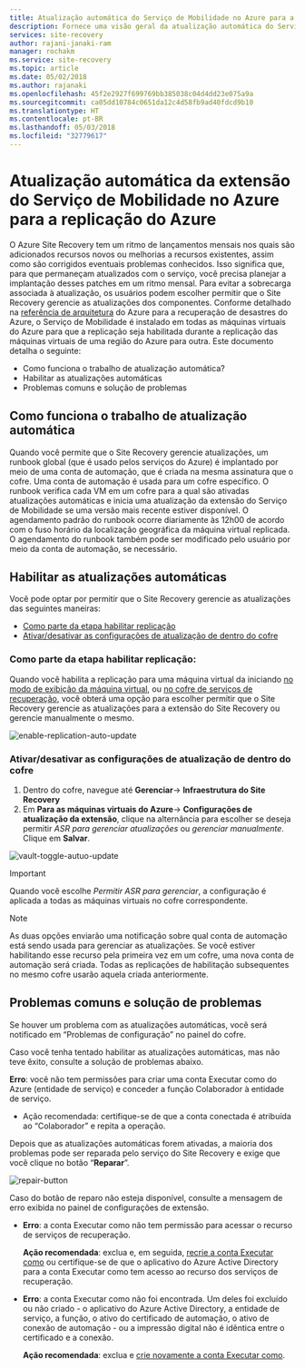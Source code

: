 ```yaml
---
title: Atualização automática do Serviço de Mobilidade no Azure para a recuperação de desastres do Azure | Microsoft Docs
description: Fornece uma visão geral da atualização automática do Serviço de Mobilidade, que é usado para a replicação de Máquinas Virtuais do Azure usando o Azure Site Recovery.
services: site-recovery
author: rajani-janaki-ram
manager: rochakm
ms.service: site-recovery
ms.topic: article
ms.date: 05/02/2018
ms.author: rajanaki
ms.openlocfilehash: 45f2e2927f699769bb385038c04d4dd23e075a9a
ms.sourcegitcommit: ca05dd10784c0651da12c4d58fb9ad40fdcd9b10
ms.translationtype: HT
ms.contentlocale: pt-BR
ms.lasthandoff: 05/03/2018
ms.locfileid: "32779617"
---
```

# <a name="automatic-update-of-mobility-service-extension-in-azure-to-azure-replication"></a>Atualização automática da extensão do Serviço de Mobilidade no Azure para a replicação do Azure

O Azure Site Recovery tem um ritmo de lançamentos mensais nos quais são adicionados recursos novos ou melhorias a recursos existentes, assim como são corrigidos eventuais problemas conhecidos. Isso significa que, para que permaneçam atualizados com o serviço, você precisa planejar a implantação desses patches em um ritmo mensal. Para evitar a sobrecarga associada à atualização, os usuários podem escolher permitir que o Site Recovery gerencie as atualizações dos componentes. Conforme detalhado na [referência de arquitetura](azure-to-azure-architecture.md) do Azure para a recuperação de desastres do Azure, o Serviço de Mobilidade é instalado em todas as máquinas virtuais do Azure para que a replicação seja habilitada durante a replicação das máquinas virtuais de uma região do Azure para outra. Este documento detalha o seguinte:

- Como funciona o trabalho de atualização automática?
- Habilitar as atualizações automáticas
- Problemas comuns e solução de problemas
 
## <a name="how-does-automatic-update-work"></a>Como funciona o trabalho de atualização automática

Quando você permite que o Site Recovery gerencie atualizações, um runbook global (que é usado pelos serviços do Azure) é implantado por meio de uma conta de automação, que é criada na mesma assinatura que o cofre. Uma conta de automação é usada para um cofre específico. O runbook verifica cada VM em um cofre para a qual são ativadas atualizações automáticas e inicia uma atualização da extensão do Serviço de Mobilidade se uma versão mais recente estiver disponível. O agendamento padrão do runbook ocorre diariamente às 12h00 de acordo com o fuso horário da localização geográfica da máquina virtual replicada. O agendamento do runbook também pode ser modificado pelo usuário por meio da conta de automação, se necessário. 

## <a name="enable-automatic-updates"></a>Habilitar as atualizações automáticas

Você pode optar por permitir que o Site Recovery gerencie as atualizações das seguintes maneiras:

- [Como parte da etapa habilitar replicação](#as-part-of-the-enable-replication-step)
- [Ativar/desativar as configurações de atualização de dentro do cofre](#toggle-the-extension-update-settings-inside-the-vault)

### <a name="as-part-of-the-enable-replication-step"></a>Como parte da etapa habilitar replicação:

Quando você habilita a replicação para uma máquina virtual da iniciando [no modo de exibição da máquina virtual](azure-to-azure-quickstart.md), ou [no cofre de serviços de recuperação](azure-to-azure-how-to-enable-replication.md), você obterá uma opção para escolher permitir que o Site Recovery gerencie as atualizações para a extensão do Site Recovery ou gerencie manualmente o mesmo.

![enable-replication-auto-update](./media/azure-to-azure-autoupdate/enable-rep.png)

### <a name="toggle-the-extension-update-settings-inside-the-vault"></a>Ativar/desativar as configurações de atualização de dentro do cofre

1. Dentro do cofre, navegue até **Gerenciar**-> **Infraestrutura do Site Recovery**
2. Em **Para as máquinas virtuais do Azure**-> **Configurações de atualização da extensão**, clique na alternância para escolher se deseja permitir *ASR para gerenciar atualizações* ou *gerenciar manualmente*. Clique em **Salvar**.

![vault-toggle-autuo-update](./media/azure-to-azure-autoupdate/vault-toggle.png)

> [!Important] 
> Quando você escolhe *Permitir ASR para gerenciar*, a configuração é aplicada a todas as máquinas virtuais no cofre correspondente.


> [!Note] 
> As duas opções enviarão uma notificação sobre qual conta de automação está sendo usada para gerenciar as atualizações. Se você estiver habilitando esse recurso pela primeira vez em um cofre, uma nova conta de automação será criada. Todas as replicações de habilitação subsequentes no mesmo cofre usarão aquela criada anteriormente.

## <a name="common-issues--troubleshooting"></a>Problemas comuns e solução de problemas

Se houver um problema com as atualizações automáticas, você será notificado em “Problemas de configuração” no painel do cofre. 

Caso você tenha tentado habilitar as atualizações automáticas, mas não teve êxito, consulte a solução de problemas abaixo.

**Erro**: você não tem permissões para criar uma conta Executar como do Azure (entidade de serviço) e conceder a função Colaborador à entidade de serviço. 
- Ação recomendada: certifique-se de que a conta conectada é atribuída ao “Colaborador” e repita a operação.
 
Depois que as atualizações automáticas forem ativadas, a maioria dos problemas pode ser reparada pelo serviço do Site Recovery e exige que você clique no botão “**Reparar**”.

![repair-button](./media/azure-to-azure-autoupdate/repair.png)

Caso do botão de reparo não esteja disponível, consulte a mensagem de erro exibida no painel de configurações de extensão.

 - **Erro**: a conta Executar como não tem permissão para acessar o recurso de serviços de recuperação.

    **Ação recomendada**: exclua e, em seguida, [recrie a conta Executar como](https://docs.microsoft.com/en-us/azure/automation/automation-create-runas-account) ou certifique-se de que o aplicativo do Azure Active Directory para a conta Executar como tem acesso ao recurso dos serviços de recuperação.

- **Erro**: a conta Executar como não foi encontrada. Um deles foi excluído ou não criado - o aplicativo do Azure Active Directory, a entidade de serviço, a função, o ativo do certificado de automação, o ativo de conexão de automação - ou a impressão digital não é idêntica entre o certificado e a conexão. 

    **Ação recomendada**: exclua e [ crie novamente a conta Executar como](https://docs.microsoft.com/en-us/azure/automation/automation-create-runas-account).
